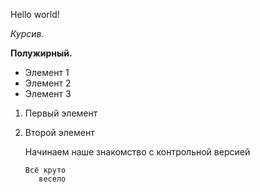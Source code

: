 Hello world!
 
*Курсив.* 

**Полужирный.**

* Элемент 1
* Элемент 2
* Элемент 3

1. Первый элемент
2. Второй элемент


   Начинаем наше знакомство с контрольной версией

       Всё круто
          весело

           